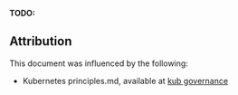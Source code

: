 
**TODO:**

## Attribution

This document was influenced by the following:
- Kubernetes principles.md, available at [kub governance]  

[kub governance]: https://github.com/kubernetes/community/blob/master/contributors/design-proposals/architecture/principles.md
